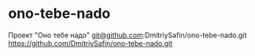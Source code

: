 # ono-tebe-nado
Проект "Оно тебе надо"
git@github.com:DmitriySafin/ono-tebe-nado.git
https://github.com/DmitriySafin/ono-tebe-nado.git
